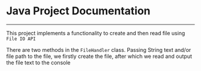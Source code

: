 # Java Project Documentation

---

This project implements a functionality to create and then read file using `File IO API`

There are two methods in the `FileHandler` class. 
Passing String text and/or file path to the file, we firstly create the file, 
after which we read and output the file text to the console


